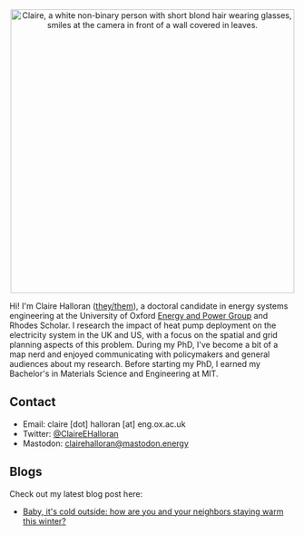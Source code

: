 <center>
<img src="/assets/Claire-formal-2021.jpg" alt="Claire, a white non-binary person with short blond hair wearing glasses, smiles at the camera in front of a wall covered in leaves." width="500"/>
</center>

Hi! I'm Claire Halloran ([they/them](https://www.mypronouns.org/they-them)), a doctoral candidate in energy systems engineering at the University of Oxford [Energy and Power Group](https://epg.eng.ox.ac.uk/) and Rhodes Scholar. I research the impact of heat pump deployment on the electricity system in the UK and US, with a focus on the spatial and grid planning aspects of this problem. During my PhD, I've become a bit of a map nerd and enjoyed communicating with policymakers and general audiences about my research. Before starting my PhD, I earned my Bachelor's in Materials Science and Engineering at MIT.

## Contact
- Email: claire [dot] halloran [at] eng.ox.ac.uk
- Twitter: [@ClaireEHalloran](https://twitter.com/ClaireEHalloran)
- Mastodon: [clairehalloran@mastodon.energy](https://mastodon.energy/@clairehalloran)

## Blogs
Check out my latest blog post here:
- [Baby, it's cold outside: how are you and your neighbors staying warm this winter?](/us-state-heating.md)
